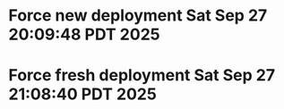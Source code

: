 # Force new deployment Sat Sep 27 20:09:48 PDT 2025
# Force fresh deployment Sat Sep 27 21:08:40 PDT 2025
